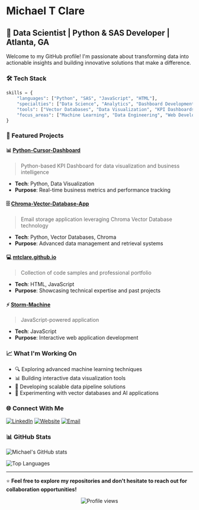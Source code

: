 # Michael T Clare

## 🎯 Data Scientist | Python & SAS Developer | Atlanta, GA

Welcome to my GitHub profile! I'm passionate about transforming data into actionable insights and building innovative solutions that make a difference.

### 🛠️ Tech Stack

```python
skills = {
    "languages": ["Python", "SAS", "JavaScript", "HTML"],
    "specialties": ["Data Science", "Analytics", "Dashboard Development"],
    "tools": ["Vector Databases", "Data Visualization", "KPI Dashboards"],
    "focus_areas": ["Machine Learning", "Data Engineering", "Web Development"]
}
```

### 🚀 Featured Projects

#### 📊 [Python-Cursor-Dashboard](https://github.com/mtclare/Python-Cursor-Dashboard)
> Python-based KPI Dashboard for data visualization and business intelligence
- **Tech**: Python, Data Visualization
- **Purpose**: Real-time business metrics and performance tracking

#### 🗄️ [Chroma-Vector-Database-App](https://github.com/mtclare/Chroma-Vector-Database-App)
> Email storage application leveraging Chroma Vector Database technology
- **Tech**: Python, Vector Databases, Chroma
- **Purpose**: Advanced data management and retrieval systems

#### 💻 [mtclare.github.io](https://github.com/mtclare/mtclare.github.io)
> Collection of code samples and professional portfolio
- **Tech**: HTML, JavaScript
- **Purpose**: Showcasing technical expertise and past projects

#### ⚡ [Storm-Machine](https://github.com/mtclare/Storm-Machine)
> JavaScript-powered application
- **Tech**: JavaScript
- **Purpose**: Interactive web application development

### 📈 What I'm Working On

- 🔍 Exploring advanced machine learning techniques
- 📊 Building interactive data visualization tools
- 🚀 Developing scalable data pipeline solutions
- 🤖 Experimenting with vector databases and AI applications

### 🌐 Connect With Me

[![LinkedIn](https://img.shields.io/badge/LinkedIn-0077B5?style=for-the-badge&logo=linkedin&logoColor=white)](https://linkedin.com/in/mtclare)
[![Website](https://img.shields.io/badge/Website-000000?style=for-the-badge&logo=About.me&logoColor=white)](https://mtclare.github.io)
[![Email](https://img.shields.io/badge/Email-D14836?style=for-the-badge&logo=gmail&logoColor=white)](mailto:mtclare@gmail.com)

### 📊 GitHub Stats

![Michael's GitHub stats](https://github-readme-stats.vercel.app/api?username=mtclare&show_icons=true&theme=radical)

![Top Languages](https://github-readme-stats.vercel.app/api/top-langs/?username=mtclare&layout=compact&theme=radical)

---

⭐ **Feel free to explore my repositories and don't hesitate to reach out for collaboration opportunities!**

<div align="center">
  <img src="https://komarev.com/ghpvc/?username=mtclare&color=blue&style=flat-square" alt="Profile views" />
</div>
